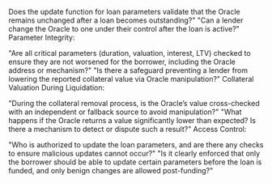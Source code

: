 Does the update function for loan parameters validate that the Oracle remains unchanged after a loan becomes outstanding?"
"Can a lender change the Oracle to one under their control after the loan is active?"
Parameter Integrity:

"Are all critical parameters (duration, valuation, interest, LTV) checked to ensure they are not worsened for the borrower, including the Oracle address or mechanism?"
"Is there a safeguard preventing a lender from lowering the reported collateral value via Oracle manipulation?"
Collateral Valuation During Liquidation:

"During the collateral removal process, is the Oracle’s value cross-checked with an independent or fallback source to avoid manipulation?"
"What happens if the Oracle returns a value significantly lower than expected? Is there a mechanism to detect or dispute such a result?"
Access Control:

"Who is authorized to update the loan parameters, and are there any checks to ensure malicious updates cannot occur?"
"Is it clearly enforced that only the borrower should be able to update certain parameters before the loan is funded, and only benign changes are allowed post-funding?"


